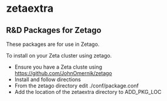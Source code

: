 # zetaextra
R&amp;D Packages for Zetago
-------------------------
These packages are for use in Zetago. 

To install on your Zeta cluster using zetago. 

- Ensure you have a Zeta cluste using https://github.com/JohnOmernik/zetago
- Install and follow directions
- From the zetago directory edit ./conf/package.conf
- Add the location of the zetaextra directory to ADD_PKG_LOC
